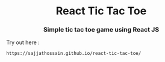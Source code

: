 <h1 align="center">React Tic Tac Toe</h1>
<h3 align="center">Simple tic tac toe game using React JS</h3>

Try out here :

```https
https://sajjathossain.github.io/react-tic-tac-toe/
```
